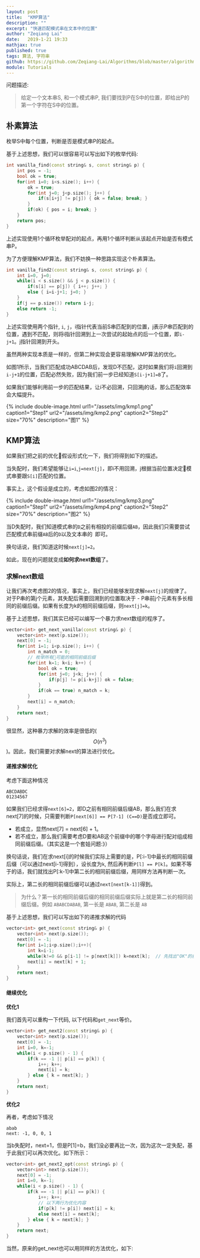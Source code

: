```yaml
---
layout: post
title:  "KMP算法"
description: ""
excerpt: "快速匹配模式串在文本中的位置"
author: "Zeqiang Lai"
date:   2019-1-21 19:33
mathjax: true
published: true
tags: 算法, 字符串
github: https://github.com/Zeqiang-Lai/Algorithms/blob/master/algorithm/pattern-search/kmp.cpp
module: Tutorials
---
```


问题描述:

> 给定一个文本串S, 和一个模式串P, 我们要找到P在S中的位置，即给出P的第一个字符在S中的位置。

## 朴素算法

枚举S中每个位置，判断是否是模式串P的起点。

基于上述思想，我们可以很容易可以写出如下的枚举代码:

```c++
int vanilla_find(const string& s, const string& p) {
    int pos = -1;
    bool ok = true;
    for(int i=0; i<s.size(); i++) {
        ok = true;
        for(int j=0; j<p.size(); j++) {
            if(s[i+j] != p[j]) { ok = false; break; }
        }
        if(ok) { pos = i; break; }
    }
    return pos;
} 
```

上述实现使用1个循环枚举配对的起点，再用1个循环判断从该起点开始是否有模式串P。

为了方便理解KMP算法，我们不妨换一种思路实现这个朴素算法。

```c++
int vanilla_find2(const string& s, const string& p) {
    int i=0, j=0;
    while(i < s.size() && j < p.size()) {
        if(s[i] == p[j]) { i++; j++; } 
        else { i=i-j+1; j=0; }
    }
    if(j == p.size()) return i-j;
    else return -1;
} 
```

上述实现使用两个指针, `i`, `j`，i指针代表当前S串匹配到的位置，j表示P串匹配到的位置，遇到不匹配，则将i指针回溯到上一次尝试的起始点的后一个位置，即`i-j+1`。j指针回溯到开头。

虽然两种实现本质是一样的，但第二种实现会更容易理解KMP算法的优化。

如图1所示，当我们匹配成功ABCDAB后，发现D不匹配，这时如果我们将`i`回溯到`i-j+1`的位置，匹配必然失败，因为我们前一步已经知道`S[i-j+1]=B`了。

如果我们能够利用前一步的匹配结果，让i不必回溯，只回溯j的话，那么匹配效率会大幅提升。

{% include double-image.html
    url1="/assets/img/kmp1.png" caption1="Step1"
    url2="/assets/img/kmp2.png" caption2="Step2"
    size="70%"
    description="图1" %}

## KMP算法

如果我们把之前的优化假设形式化一下，我们将得到如下的描述。

当失配时，我们希望能够让`i=i`,`j=next[j]`，即i不用回溯，j根据当前位置决定模式串要跟`S[i]`匹配的位置。

事实上，这个假设是成立的，考虑如图2的情况：

{% include double-image.html
    url1="/assets/img/kmp3.png" caption1="Step1"
    url2="/assets/img/kmp4.png" caption2="Step2"
    size="70%"
    description="图2" %}

当D失配时，我们知道模式串的`D`之前有相投的前缀后缀`AB`，因此我们只需要尝试匹配模式串前缀`AB`后的`D`以及文本串的` `即可。

换句话说，我们知道这时候`next[j]=2`。

如此，现在的问题就变成**如何求next数组**了。

### 求解next数组

让我们再次考虑图2的情况，事实上，我们已经能够发现求解`next[j]`的规律了。对于P串的第j个元素，其失配后需要回溯到的位置取决于 - P串前j个元素有多长相同的前缀后缀。如果有长度为k的相同前缀后缀，则`next[j]=k`。

基于上述思想，我们其实已经可以编写一个暴力求next数组的程序了。

```c++
vector<int> get_next_vanilla(const string& p) {
    vector<int> next(p.size());
    next[0] = -1;
    for(int i=1; i<p.size(); i++) {
        int n_match = 0;
        // 枚举所有可能的相同前缀后缀
        for(int k=1; k<i; k++) {
            bool ok = true;
            for(int j=0; j<k; j++) {
                if(p[j] != p[i-k+j]) ok = false;
            }
            if(ok == true) n_match = k;
        }
        next[i] = n_match;
    }
    return next;
}
```

很显然，这种暴力求解的效率是很低的($$O(n^3)$$)。因此，我们需要对求解next的算法进行优化。

#### 递推求解优化

考虑下面这种情况
```
ABCDABDC
01234567
```
如果我们已经求得`next[6]=2`，即D之前有相同前缀后缀AB，那么我们在求next[7]的时候，只需要判断`P[next[6]] == P[7-1] (C==D)`是否成立即可。

- 若成立，显然next[7] = next[6] + 1。
- 若不成立，那么我们需要考虑D要和AB这个前缀中的哪个字母进行配对组成相同前缀后缀。（其实这是一个套娃问题:》）

换句话说，我们在求next[i]的时候我们实际上需要的是，P[:i-1]中最长的相同前缀后缀（可以通过next[i-1]得到），设长度为`k`, 然后再判断`P[l] == P[k]`。如果不等于的话，我们就找出P[:k-1]中第二长的相同前缀后缀，用同样方法再判断一次。

实际上，第二长的相同前缀后缀可以通过`next[next[k-1]]`得到。

> 为什么？第一长的相同前缀后缀的相同前缀后缀实际上就是第二长的相同前缀后缀。例如 `ABABCDABAB`, 第一长是 `ABAB`, 第二长是 `AB`

基于上述思想，我们可以写出如下的递推求解的代码

```c++
vector<int> get_next(const string& p) {
    vector<int> next(p.size());
    next[0] = -1;
    for(int i=1;i<p.size();i++){
        int k=i-1;
        while(k!=0 && p[i-1] != p[next[k]]) k=next[k];  // 先找出"OK"的前缀后缀
        next[i] = next[k] + 1;
    }
    return next;
}
```

#### 继续优化

**优化1**

我们首先可以重构一下代码, 以下代码和`get_next`等价。

```c++
vector<int> get_next2(const string& p) {
    vector<int> next(p.size());
    next[0] = -1;
    int i=0, k=-1;
    while(i < p.size() - 1) {
        if(k == -1 || p[i] == p[k]) {
            i++; k++;
            next[i] = k;
        } else { k = next[k]; }
    }
    return next;
}
```

**优化2**

再者，考虑如下情况

```
abab
next: -1, 0, 0, 1
```

当b失配时，next=1，但是P[1]=b，我们没必要再比一次，因为这次一定失配，基于此我们可以再次优化。如下所示：

```c++
vector<int> get_next2_opt(const string& p) {
    vector<int> next(p.size());
    next[0] = -1;
    int i=0, k=-1;
    while(i < p.size() - 1) {
        if(k == -1 || p[i] == p[k]) {
            i++; k++;
            // 以下两行为优化内容
            if(p[k] != p[i]) next[i] = k; 
            else next[i] = next[k];
        } else { k = next[k]; }
    }
    return next;
}
```

当然，原来的get_next也可以用同样的方法优化，如下:

```c++
```